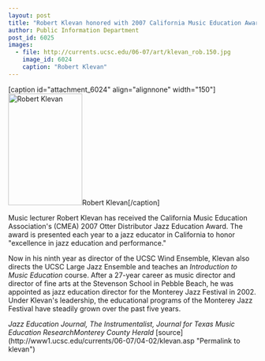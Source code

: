 ```yaml
---
layout: post
title: "Robert Klevan honored with 2007 California Music Education Award"
author: Public Information Department
post_id: 6025
images:
  - file: http://currents.ucsc.edu/06-07/art/klevan_rob.150.jpg
    image_id: 6024
    caption: "Robert Klevan"
---
```


[caption id="attachment_6024" align="alignnone" width="150"]<a href="http://localhost/mysite/wp-content/uploads/2007/04/klevan_rob.150.jpg"><img class="size-full wp-image-6024" src="http://localhost/mysite/wp-content/uploads/2007/04/klevan_rob.150.jpg" alt="Robert Klevan" width="150" height="226" /></a>Robert Klevan[/caption]
<a name="content" id="content"></a>
<p>
  Music lecturer Robert Klevan has received the California Music Education Association's (CMEA) 2007 Otter Distributor Jazz Education Award. The award is presented each year to a jazz educator in California to honor "excellence in jazz education and performance."
</p>
<p>
  Now in his ninth year as director of the UCSC Wind Ensemble, Klevan also directs the UCSC Large Jazz Ensemble and teaches an <i>Introduction to Music Education</i> course. After a 27-year career as music director and director of fine arts at the Stevenson School in Pebble Beach, he was appointed as jazz education director for the Monterey Jazz Festival in 2002. Under Klevan's leadership, the educational programs of the Monterey Jazz Festival have steadily grown over the past five years.
</p><i>Jazz Education Journal, The Instrumentalist, Journal for Texas Music Education Research</i><i>Monterey County Herald</i>
[source](http://www1.ucsc.edu/currents/06-07/04-02/klevan.asp "Permalink to klevan")
